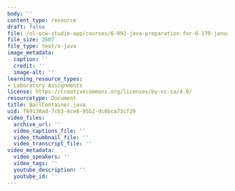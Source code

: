 ```yaml
---
body: ''
content_type: resource
draft: false
file: /ol-ocw-studio-app/courses/6-092-java-preparation-for-6-170-january-iap-2006/ballcontainer.java
file_size: 2607
file_type: text/x-java
image_metadata:
  caption: ''
  credit: ''
  image-alt: ''
learning_resource_types:
- Laboratory Assignments
license: https://creativecommons.org/licenses/by-nc-sa/4.0/
resourcetype: Document
title: BallContainer.java
uid: f69138ad-7cb3-4ce8-95b2-dc6bca73cf29
video_files:
  archive_url: ''
  video_captions_file: ''
  video_thumbnail_file: ''
  video_transcript_file: ''
video_metadata:
  video_speakers: ''
  video_tags: ''
  youtube_description: ''
  youtube_id: ''
---
```

